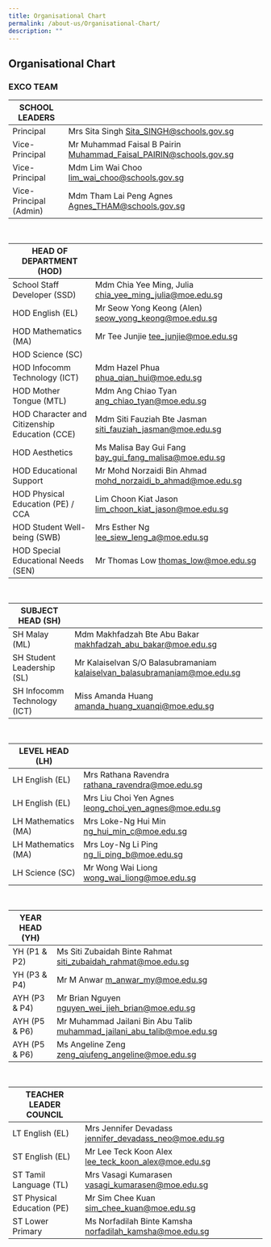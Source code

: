 ```yaml
---
title: Organisational Chart
permalink: /about-us/Organisational-Chart/
description: ""
---
```

## Organisational Chart

### EXCO TEAM

| SCHOOL LEADERS          |                                                                   |
|-------------------------|-------------------------------------------------------------------|
| Principal               | Mrs Sita Singh Sita_SINGH@schools.gov.sg                          |
| Vice-Principal          | Mr Muhammad Faisal B Pairin Muhammad_Faisal_PAIRIN@schools.gov.sg |
| Vice-Principal          | Mdm Lim Wai Choo lim_wai_choo@schools.gov.sg                      |
| Vice-Principal (Admin)  | Mdm Tham Lai Peng Agnes Agnes_THAM@schools.gov.sg                 |

<br>

| HEAD OF DEPARTMENT (HOD)                      |                                                             |
|-----------------------------------------------|-------------------------------------------------------------|
| School Staff Developer (SSD)                  | Mdm Chia Yee Ming, Julia chia_yee_ming_julia@moe.edu.sg     |
| HOD English (EL)                              | Mr Seow Yong Keong (Alen) seow_yong_keong@moe.edu.sg        |
| HOD Mathematics (MA)                          | Mr Tee Junjie tee_junjie@moe.edu.sg                         |
| HOD Science (SC)                              |                                                             |
| HOD Infocomm Technology (ICT)                 | Mdm Hazel Phua phua_qian_hui@moe.edu.sg                     |
| HOD Mother Tongue (MTL)                       | Mdm Ang Chiao Tyan  ang_chiao_tyan@moe.edu.sg               |
| HOD Character and Citizenship Education (CCE) | Mdm Siti Fauziah Bte Jasman siti_fauziah_jasman@moe.edu.sg  |
| HOD Aesthetics                                | Ms Malisa Bay Gui Fang bay_gui_fang_malisa@moe.edu.sg       |
| HOD Educational Support                       | Mr Mohd Norzaidi Bin Ahmad mohd_norzaidi_b_ahmad@moe.edu.sg |
| HOD Physical Education (PE) / CCA             | Lim Choon Kiat Jason lim_choon_kiat_jason@moe.edu.sg        |
| HOD Student Well-being (SWB)                  | Mrs Esther Ng lee_siew_leng_a@moe.edu.sg                    |
| HOD Special Educational Needs (SEN)           | Mr Thomas Low  thomas_low@moe.edu.sg                        |

<br>

| SUBJECT HEAD (SH)            |                                                                           |
|------------------------------|---------------------------------------------------------------------------|
| SH Malay (ML)                | Mdm Makhfadzah Bte Abu Bakar makhfadzah_abu_bakar@moe.edu.sg              |
| SH Student Leadership (SL)   | Mr Kalaiselvan S/O Balasubramaniam kalaiselvan_balasubramaniam@moe.edu.sg |
| SH Infocomm Technology (ICT) | Miss Amanda Huang    amanda_huang_xuanqi@moe.edu.sg                       |

<br>

| LEVEL HEAD (LH)     |                                                        |
|---------------------|--------------------------------------------------------|
| LH English (EL)     | Mrs Rathana Ravendra rathana_ravendra@moe.edu.sg       |
| LH English (EL)     | Mrs Liu Choi Yen Agnes leong_choi_yen_agnes@moe.edu.sg |
| LH Mathematics (MA) | Mrs Loke-Ng Hui Min ng_hui_min_c@moe.edu.sg            |
| LH Mathematics (MA) | Mrs Loy-Ng Li Ping ng_li_ping_b@moe.edu.sg             |
| LH Science (SC)     | Mr Wong Wai Liong wong_wai_liong@moe.edu.sg            |

<br>

| YEAR HEAD (YH) |                                                                         |
|----------------|-------------------------------------------------------------------------|
| YH (P1 & P2)   | Ms Siti Zubaidah Binte Rahmat siti_zubaidah_rahmat@moe.edu.sg           |
| YH (P3 & P4)   | Mr M Anwar m_anwar_my@moe.edu.sg                                        |
| AYH (P3 & P4)  | Mr Brian Nguyen nguyen_wei_jieh_brian@moe.edu.sg                        |
| AYH (P5 & P6)  | Mr Muhammad Jailani Bin Abu Talib muhammad_jailani_abu_talib@moe.edu.sg |
| AYH (P5 & P6)  | Ms Angeline Zeng zeng_qiufeng_angeline@moe.edu.sg                       |

<br>

| TEACHER LEADER COUNCIL      |                                                         |
|-----------------------------|---------------------------------------------------------|
| LT English (EL)             | Mrs Jennifer Devadass jennifer_devadass_neo@moe.edu.sg  |
| ST English (EL)             | Mr Lee Teck Koon Alex lee_teck_koon_alex@moe.edu.sg     |
| ST Tamil Language (TL)      | Mrs Vasagi Kumarasen  vasagi_kumarasen@moe.edu.sg       |
| ST Physical Education (PE)  | Mr Sim Chee Kuan sim_chee_kuan@moe.edu.sg               |
| ST Lower Primary            | Ms Norfadilah Binte Kamsha norfadilah_kamsha@moe.edu.sg |